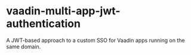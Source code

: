 # vaadin-multi-app-jwt-authentication
A JWT-based approach to a custom SSO for Vaadin apps running on the same domain.
